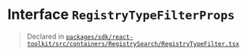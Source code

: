 # Interface `RegistryTypeFilterProps`
> Declared in [`packages/sdk/react-toolkit/src/containers/RegistrySearch/RegistryTypeFilter.tsx`](.)

